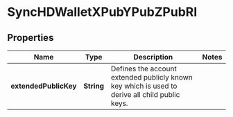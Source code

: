 

# SyncHDWalletXPubYPubZPubRI


## Properties

| Name | Type | Description | Notes |
|------------ | ------------- | ------------- | -------------|
|**extendedPublicKey** | **String** | Defines the account extended publicly known key which is used to derive all child public keys. |  |



